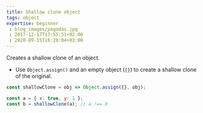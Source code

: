 ```yaml
---
title: Shallow clone object
tags: object
expertise: beginner
 : blog_images/pagodas.jpg
 : 2017-12-17T17:55:51+02:00
 : 2020-09-15T16:28:04+03:00
---
```


Creates a shallow clone of an object.

- Use `Object.assign()` and an empty object (`{}`) to create a shallow clone of the original.

```js
const shallowClone = obj => Object.assign({}, obj);
```

```js
const a = { x: true, y: 1 };
const b = shallowClone(a); // a !== b
```
